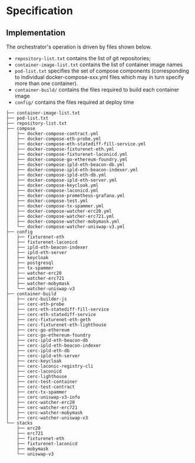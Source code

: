 # Specification


## Implementation

The orchestrator's operation is driven by files shown below. 

- `repository-list.txt` contains the list of git repositories; 
- `container-image-list.txt` contains the list of container image names
- `pod-list.txt` specifies the set of compose components (corresponding to individual docker-compose-xxx.yml files which may in turn specify more than one container).
- `container-build/` contains the files required to build each container image
- `config/` contains the files required at deploy time

```
├── container-image-list.txt
├── pod-list.txt
├── repository-list.txt
├── compose
│   ├── docker-compose-contract.yml
│   ├── docker-compose-eth-probe.yml
│   ├── docker-compose-eth-statediff-fill-service.yml
│   ├── docker-compose-fixturenet-eth.yml
│   ├── docker-compose-fixturenet-laconicd.yml
│   ├── docker-compose-go-ethereum-foundry.yml
│   ├── docker-compose-ipld-eth-beacon-db.yml
│   ├── docker-compose-ipld-eth-beacon-indexer.yml
│   ├── docker-compose-ipld-eth-db.yml
│   ├── docker-compose-ipld-eth-server.yml
│   ├── docker-compose-keycloak.yml
│   ├── docker-compose-laconicd.yml
│   ├── docker-compose-prometheus-grafana.yml
│   ├── docker-compose-test.yml
│   ├── docker-compose-tx-spammer.yml
│   ├── docker-compose-watcher-erc20.yml
│   ├── docker-compose-watcher-erc721.yml
│   ├── docker-compose-watcher-mobymask.yml
│   └── docker-compose-watcher-uniswap-v3.yml
├── config
│   ├── fixturenet-eth
│   ├── fixturenet-laconicd
│   ├── ipld-eth-beacon-indexer
│   ├── ipld-eth-server
│   ├── keycloak
│   ├── postgresql
│   ├── tx-spammer
│   ├── watcher-erc20
│   ├── watcher-erc721
│   ├── watcher-mobymask
│   └── watcher-uniswap-v3
├── container-build
│   ├── cerc-builder-js
│   ├── cerc-eth-probe
│   ├── cerc-eth-statediff-fill-service
│   ├── cerc-eth-statediff-service
│   ├── cerc-fixturenet-eth-geth
│   ├── cerc-fixturenet-eth-lighthouse
│   ├── cerc-go-ethereum
│   ├── cerc-go-ethereum-foundry
│   ├── cerc-ipld-eth-beacon-db
│   ├── cerc-ipld-eth-beacon-indexer
│   ├── cerc-ipld-eth-db
│   ├── cerc-ipld-eth-server
│   ├── cerc-keycloak
│   ├── cerc-laconic-registry-cli
│   ├── cerc-laconicd
│   ├── cerc-lighthouse
│   ├── cerc-test-container
│   ├── cerc-test-contract
│   ├── cerc-tx-spammer
│   ├── cerc-uniswap-v3-info
│   ├── cerc-watcher-erc20
│   ├── cerc-watcher-erc721
│   ├── cerc-watcher-mobymask
│   ├── cerc-watcher-uniswap-v3
└── stacks
    ├── erc20
    ├── erc721
    ├── fixturenet-eth
    ├── fixturenet-laconicd
    ├── mobymask
    └── uniswap-v3
```
